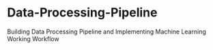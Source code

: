 # Data-Processing-Pipeline
Building Data Processing Pipeline and Implementing Machine Learning Working Workflow
